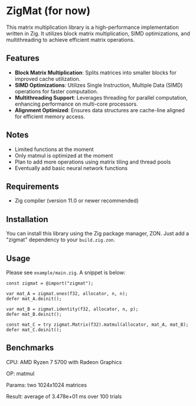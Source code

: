 # ZigMat (for now)

This matrix multiplication library is a high-performance implementation written in Zig. It utilizes block matrix multiplication, SIMD optimizations, and multithreading to achieve efficient matrix operations.

## Features

- **Block Matrix Multiplication**: Splits matrices into smaller blocks for improved cache utilization.
- **SIMD Optimizations**: Utilizes Single Instruction, Multiple Data (SIMD) operations for faster computation.
- **Multithreading Support**: Leverages threading for parallel computation, enhancing performance on multi-core processors.
- **Alignment Optimized**: Ensures data structures are cache-line aligned for efficient memory access.

## Notes

- Limited functions at the moment
- Only matmul is optimized at the moment
- Plan to add more operations using matrix tiling and thread pools
- Eventually add basic neural network functions

## Requirements

- Zig compiler (version 11.0 or newer recommended)

## Installation

You can install this library using the Zig package manager, ZON. Just add a "zigmat" dependency to your `build.zig.zon`.

## Usage

Please see `example/main.zig`. A snippet is below:

```zig
const zigmat = @import("zigmat");

var mat_A = zigmat.ones(f32, allocator, n, n);
defer mat_A.deinit();

var mat_B = zigmat.identity(f32, allocator, n, p);
defer mat_B.deinit();

const mat_C = try zigmat.Matrix(f32).matmul(allocator, mat_A, mat_B);
defer mat_C.deinit();
```

## Benchmarks

CPU: AMD Ryzen 7 5700 with Radeon Graphics

OP: matmul

Params: two 1024x1024 matrices

Result: average of 3.478e+01 ms over 100 trials
